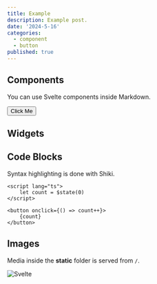 ```yaml
---
title: Example
description: Example post.
date: '2024-5-16'
categories:
  - component
  - button
published: true
---
```


<script>
  import Button from './Button.svelte';
  import Widget from '$components/ExampleWidget.svelte';
</script>

## Components

You can use Svelte components inside Markdown.

<!-- <Counter start={10} /> -->
<Button>Click Me</Button>

## Widgets

<Widget />

## Code Blocks

Syntax highlighting is done with Shiki.

```svelte
<script lang="ts">
	let count = $state(0)
</script>

<button onclick={() => count++}>
	{count}
</button>
```

## Images

Media inside the **static** folder is served from `/`.

![Svelte](favicon.png)